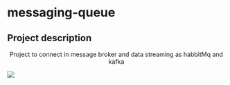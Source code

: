 # messaging-queue

## Project description
<p align="center">Project to connect in message broker and data streaming as habbitMq and kafka</p>

<img src="https://img.shields.io/github/last-commit/FabioDevGomes/messaging-queue"/>
